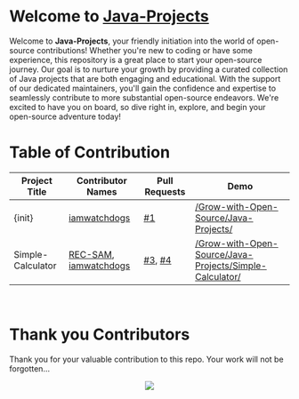 # Welcome to [Java-Projects](https://github.com/Grow-with-Open-Source/Java-Projects/ "visit original repo")

Welcome to **Java-Projects**, your friendly initiation into the world of open-source contributions! Whether you're new to coding or have some experience, this repository is a great place to start your open-source journey. Our goal is to nurture your growth by providing a curated collection of Java projects that are both engaging and educational. With the support of our dedicated maintainers, you'll gain the confidence and expertise to seamlessly contribute to more substantial open-source endeavors. We're excited to have you on board, so dive right in, explore, and begin your open-source adventure today!

# Table of Contribution

<div align="center">

<!-- TABLE BEGINS -->
| Project Title | Contributor Names | Pull Requests | Demo |
| --- | --- | --- | --- |
| {init} | [iamwatchdogs](https://github.com/iamwatchdogs "goto iamwatchdogs profile") | [#1](https://github.com/Grow-with-Open-Source/Java-Projects/pull/1 "visit pr \#1") | [/Grow-with-Open-Source/Java-Projects/](https://github.com/Grow-with-Open-Source/Java-Projects "view the result of {init}") |
| Simple-Calculator | [REC-SAM](https://github.com/REC-SAM "goto REC-SAM profile"), [iamwatchdogs](https://github.com/iamwatchdogs "goto iamwatchdogs profile") | [#3](https://github.com/Grow-with-Open-Source/Java-Projects/pull/3 "visit pr \#3"), [#4](https://github.com/Grow-with-Open-Source/Java-Projects/pull/4 "visit pr \#4") | [/Grow-with-Open-Source/Java-Projects/Simple-Calculator/](Simple-Calculator "view the result of Simple-Calculator") |
<!-- TABLE ENDS -->

</div>
<br>

# Thank you Contributors

Thank you for your valuable contribution to this repo. Your work will not be forgotten...

<div align="center">
  <a href = "https://github.com/Grow-with-Open-Source/Java-Projects/graphs/contributors">
    <img src = "https://contrib.rocks/image?repo=Grow-with-Open-Source/Java-Projects"/>
  </a>
</div>